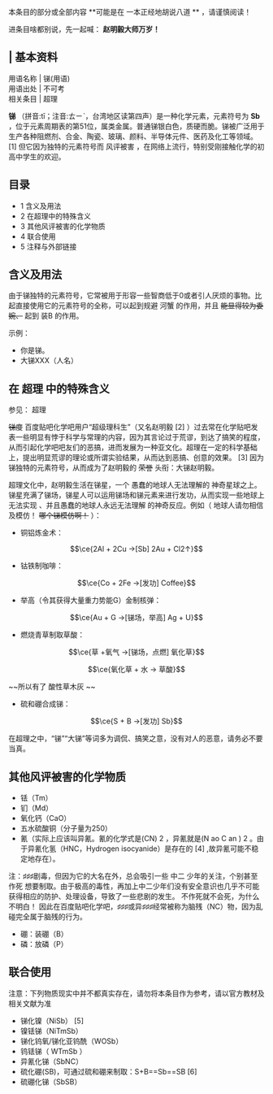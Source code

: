 本条目的部分或全部内容 **可能是在 一本正经地胡说八道  ** ，请谨慎阅读！

进条目啥都别说，先一起喊：  **赵明毅大师万岁！**

|  **基本资料**  
---  
用语名称  |  锑(用语)   
用语出处  |  不可考   
相关条目  |  超理   
  
**锑** （拼音:tī；注音:ㄊㄧˋ，台湾地区读第四声）是一种化学元素，元素符号为 **Sb**
，位于元素周期表的第51位，属类金属。普通锑银白色，质硬而脆。锑被广泛用于生产各种阻燃剂、合金、陶瓷、玻璃、颜料、半导体元件、医药及化工等领域。  [1]
但它因为独特的元素符号而  风评被害  ，在网络上流行，特别受刚接触化学的初高中学生的欢迎。

##  目录

  * 1  含义及用法 
  * 2  在超理中的特殊含义 
  * 3  其他风评被害的化学物质 
  * 4  联合使用 
  * 5  注释与外部链接 

##  含义及用法

由于锑独特的元素符号，它常被用于形容一些智商低于0或者引人厌烦的事物。比起直接使用它的元素符号的全称，可以起到规避  河蟹  的作用，并且
~~能显得较为委婉、~~ 起到  装B  的作用。

示例：

  * 你是锑。 
  * 大锑XXX（人名） 

##  在  超理  中的特殊含义

参见：  超理

~~锑度~~ 百度贴吧化学吧用户“超级理科生”（又名赵明毅  [2]
）过去常在化学贴吧发表一些明显有悖于科学与常理的内容，因为其言论过于荒谬，到达了搞笑的程度，从而引起化学吧吧友们的恶搞，进而发展为一种亚文化。超理在一定的科学基础上，提出明显荒谬的理论或所谓实验结果，从而达到恶搞、创意的效果。
[3]  因为锑独特的元素符号，从而成为了赵明毅的 ~~荣誉~~ 头衔：大锑赵明毅。

超理文化中，赵明毅生活在锑星，一个  愚蠢的地球人无法理解的
神奇星球之上。锑星充满了锑场，锑星人可以运用锑场和锑元素来进行发功，从而实现一些地球上无法实现  、并且愚蠢的地球人永远无法理解  的神奇反应。例如（
地球人请勿相信及模仿！  ~~哪个锑模仿啊！~~ ）：

  * 铜铝炼金术： 

$$\ce{2Al + 2Cu ->[Sb] 2Au + Cl2↑}$$

  * 钴铁制咖啡： 

$$\ce{Co + 2Fe ->[发功] Coffee}$$

  * 举高（令其获得大量重力势能G）金制核弹： 

$$\ce{Au + G ->[锑场，举高] Ag + U}$$

  * 燃烧青草制取草酸： 

$$\ce{草 +氧气 ->[锑场，点燃] 氧化草}$$

$$\ce{氧化草 + 水 -> 草酸}$$

~~所以有了 酸性草木灰  ~~

  * 硫和硼合成锑： 

$$\ce{S + B ->[发功] Sb}$$

在超理之中，“锑”“大锑”等词多为调侃、搞笑之意，没有对人的恶意，请务必不要当真。

##  其他风评被害的化学物质

  * 铥（Tm） 
  * 钔（Md） 
  * 氧化钙（CaO） 
  * 五水硫酸铜（分子量为250） 
  * 氰（实际上应该叫异氰。氰的化学式是(CN)  2  ，异氰就是(N  ao  C  an  )  2  。由于异氰化氢（HNC，Hydrogen isocyanide）是存在的  [4]  ,故异氰可能不稳定地存在）。 

注：♯♯♯剧毒，但因为它的大名在外，总会吸引一些  中二  少年的关注，个别甚至  作死
想要制取。由于极高的毒性，再加上中二少年们没有安全意识也几乎不可能获得相应的防护、处理设备，导致了一些悲剧的发生。  不作死就不会死，为什么不明白！
因此在百度贴吧化学吧，♯♯♯或异♯♯♯经常被称为脑残（NC）物，因为乱碰完全属于脑残的行为。

  * 硼：装硼（B） 
  * 磷：放磷（P） 

##  联合使用

注意：下列物质现实中并不都真实存在，请勿将本条目作为参考，请以官方教材及相关文献为准

  * 锑化镍（NiSb）  [5] 
  * 镍铥锑（NiTmSb） 
  * 锑化钨氧/锑化亚钨酰（WOSb） 
  * 钨铥锑（  WTmSb  ） 
  * 异氰化锑（SbNC） 
  * 硫化硼(SB)，可通过硫和硼来制取：S+B==Sb==SB  [6] 
  * 硫硼化锑（SbSB） 